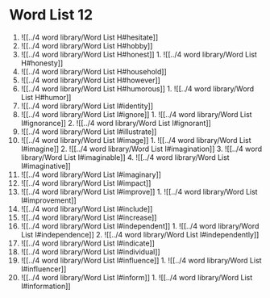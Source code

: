 # Word List 12

01. ![[../4 word library/Word List H#hesitate]]
02. ![[../4 word library/Word List H#hobby]]
03. ![[../4 word library/Word List H#honest]]
		1. ![[../4 word library/Word List H#honesty]]
04. ![[../4 word library/Word List H#household]]
05. ![[../4 word library/Word List H#however]]
06. ![[../4 word library/Word List H#humorous]]
		1. ![[../4 word library/Word List H#humor]]
07. ![[../4 word library/Word List I#identity]]
08. ![[../4 word library/Word List I#ignore]]
		1. ![[../4 word library/Word List I#ignorance]]
		2. ![[../4 word library/Word List I#ignorant]]
09. ![[../4 word library/Word List I#illustrate]]
10. ![[../4 word library/Word List I#image]]
		1. ![[../4 word library/Word List I#imagine]]
		2. ![[../4 word library/Word List I#imagination]]
		3. ![[../4 word library/Word List I#imaginable]]
		4. ![[../4 word library/Word List I#imaginative]]
11. ![[../4 word library/Word List I#imaginary]]
12. ![[../4 word library/Word List I#impact]]
13. ![[../4 word library/Word List I#improve]]
		1. ![[../4 word library/Word List I#improvement]]
14. ![[../4 word library/Word List I#include]]
15. ![[../4 word library/Word List I#increase]]
16. ![[../4 word library/Word List I#independent]]
		1. ![[../4 word library/Word List I#independence]]
		2. ![[../4 word library/Word List I#independently]]
17. ![[../4 word library/Word List I#indicate]]
18. ![[../4 word library/Word List I#individual]]
19. ![[../4 word library/Word List I#influence]]
		1. ![[../4 word library/Word List I#influencer]]
20. ![[../4 word library/Word List I#inform]]
		1. ![[../4 word library/Word List I#information]]
